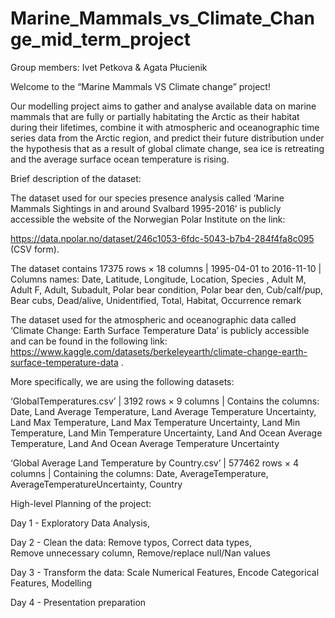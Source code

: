 # Marine_Mammals_vs_Climate_Change_mid_term_project

Group members: Ivet Petkova & Agata Płucienik

Welcome to the “Marine Mammals VS Climate change” project!

Our modelling project aims to gather and analyse available data on marine mammals that are fully or partially habitating the Arctic as their habitat during their lifetimes, combine it with atmospheric and oceanographic time series data from the Arctic region, and predict their future distribution under the hypothesis that as a result of global climate change, sea ice is retreating and the average surface ocean temperature is rising. 

Brief description of the dataset:

The dataset used for our species presence analysis called ‘Marine Mammals Sightings in and around Svalbard 1995-2016’ is publicly accessible the website of the Norwegian Polar Institute on the link: 

https://data.npolar.no/dataset/246c1053-6fdc-5043-b7b4-284f4fa8c095 (CSV form). 

The dataset contains 17375 rows × 18 columns | 1995-04-01 to 2016-11-10 | Columns names: 
Date,
Latitude,
Longitude,
Location,
Species ,
Adult M,
Adult F,
Adult,
Subadult,
Polar bear condition,
Polar bear den,
Cub/calf/pup,
Bear cubs,
Dead/alive,
Unidentified,
Total,
Habitat,
Occurrence remark

The dataset used for the atmospheric and oceanographic data called ‘Climate Change: Earth Surface Temperature Data’ is publicly accessible and can be found in the following link: https://www.kaggle.com/datasets/berkeleyearth/climate-change-earth-surface-temperature-data . 

More specifically, we are using the following datasets: 

 ‘GlobalTemperatures.csv’ |  3192 rows × 9 columns | Contains the columns: 
Date,
Land Average Temperature,
Land Average Temperature Uncertainty,
Land Max Temperature,
Land Max Temperature Uncertainty,
Land Min Temperature,
Land Min Temperature Uncertainty,
Land And Ocean Average Temperature,
Land And Ocean Average Temperature Uncertainty 

‘Global Average Land Temperature by Country.csv’ | 577462 rows × 4 columns | Containing the columns: 
Date,
AverageTemperature,
AverageTemperatureUncertainty,
Country


High-level Planning of the project: 

Day 1 - Exploratory Data Analysis, 

Day 2 - Clean the data:
Remove typos,
Correct data types,   
Remove unnecessary column,
Remove/replace null/Nan values 

Day 3 - Transform the data:
Scale Numerical Features,
Encode Categorical Features,
Modelling

Day 4 - Presentation preparation 
